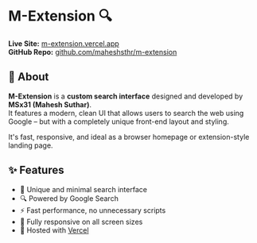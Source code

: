 # M-Extension 🔍

**Live Site:** [m-extension.vercel.app](https://m-extension.vercel.app)  
**GitHub Repo:** [github.com/maheshsthr/m-extension](https://github.com/maheshsthr/m-extension)

## 🧭 About

**M-Extension** is a **custom search interface** designed and developed by **MSx31 (Mahesh Suthar)**.  
It features a modern, clean UI that allows users to search the web using Google – but with a completely unique front-end layout and styling.

It's fast, responsive, and ideal as a browser homepage or extension-style landing page.

## ✨ Features

- 🎨 Unique and minimal search interface  
- 🔍 Powered by Google Search  
- ⚡ Fast performance, no unnecessary scripts  
- 📱 Fully responsive on all screen sizes  
- 🚀 Hosted with [Vercel](https://vercel.com)

